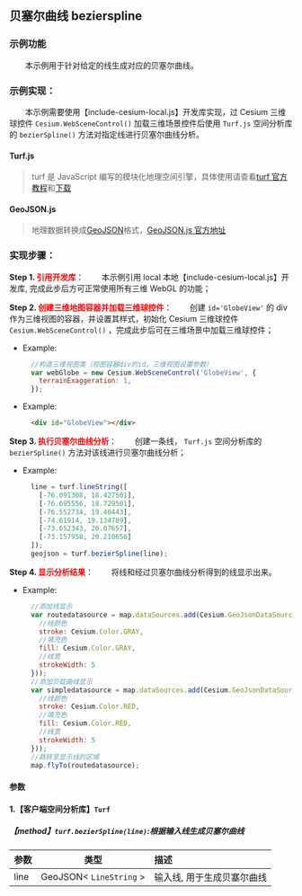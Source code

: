 ## 贝塞尔曲线 bezierspline

### 示例功能

&ensp;&ensp;&ensp;&ensp;本示例用于针对给定的线生成对应的贝塞尔曲线。

### 示例实现：

&ensp;&ensp;&ensp;&ensp;本示例需要使用【include-cesium-local.js】开发库实现，过 Cesium 三维球控件 `Cesium.WebSceneControl()` 加载三维场景控件后使用 `Turf.js` 空间分析库的 `bezierSpline()` 方法对指定线进行贝塞尔曲线分析。

#### Turf.js

> turf 是 JavaScript 编写的模块化地理空间引擎，具体使用请查看<a target="_blank" href="http://turfjs.org/">turf 官方教程</a>和<a target="_blank" href="https://github.com/Turfjs/turf">下载</a>

#### GeoJSON.js

> 地理数据转换成<a target="_blank" href="http://geojson.org/">GeoJSON</a>格式，<a target="_blank"  href="https://github.com/caseycesari/GeoJSON.js">GeoJSON.js 官方地址</a>

### 实现步骤：

**Step 1. <font color=red>引用开发库</font>**：
&ensp;&ensp;&ensp;&ensp;本示例引用 local 本地【include-cesium-local.js】开发库, 完成此步后方可正常使用所有三维 WebGL 的功能；

**Step 2. <font color=red>创建三维地图容器并加载三维球控件</font>**：
&ensp;&ensp;&ensp;&ensp;创建 `id='GlobeView'` 的 div 作为三维视图的容器，并设置其样式，初始化 Cesium 三维球控件 `Cesium.WebSceneControl()` ，完成此步后可在三维场景中加载三维球控件；

- Example:

  ```Javascript
    //构造三维视图类（视图容器div的id，三维视图设置参数）
    var webGlobe = new Cesium.WebSceneControl('GlobeView', {
      terrainExaggeration: 1,
    });
  ```

- Example:
  ```html
    <div id="GlobeView"></div>
  ```

**Step 3. <font color=red>执行贝塞尔曲线分析</font>**：
&ensp;&ensp;&ensp;&ensp;创建一条线， `Turf.js` 空间分析库的 `bezierSpline()` 方法对该线进行贝塞尔曲线分析；

- Example:
  ```Javascript
    line = turf.lineString([
      [-76.091308, 18.427501],
      [-76.695556, 18.729501],
      [-76.552734, 19.40443],
      [-74.61914, 19.134789],
      [-73.652343, 20.07657],
      [-73.157958, 20.210656]
    ]);
    geojson = turf.bezierSpline(line);
  ```

**Step 4. <font color=red>显示分析结果</font>**：
&ensp;&ensp;&ensp;&ensp;将线和经过贝塞尔曲线分析得到的线显示出来。

- Example:
  ```Javascript
    //添加线显示
    var routedatasource = map.dataSources.add(Cesium.GeoJsonDataSource.load(line, {
      //线颜色
      stroke: Cesium.Color.GRAY,
      //填充色
      fill: Cesium.Color.GRAY,
      //线宽
      strokeWidth: 5
    }));
    //添加贝兹曲线显示
    var simpledatasource = map.dataSources.add(Cesium.GeoJsonDataSource.load(geojson, {
      //线颜色
      stroke: Cesium.Color.RED,
      //填充色
      fill: Cesium.Color.RED,
      //线宽
      strokeWidth: 5
    }));
    //跳转至显示线的区域
    map.flyTo(routedatasource);
  ```

#### 参数

#### 1.【客户端空间分析库】`Turf`

##### 【method】`turf.bezierSpline(line)`:根据输入线生成贝塞尔曲线

| 参数 | 类型                    | 描述                       |
| :--- | ----------------------- | :------------------------- |
| line | GeoJSON< `LineString` > | 输入线, 用于生成贝塞尔曲线 |
